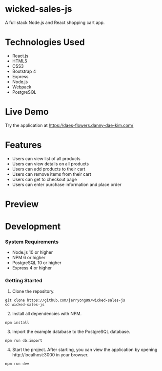 # wicked-sales-js
A full stack Node.js and React shopping cart app.

# Technologies Used
<ul>
  <li>React.js</li>
  <li>HTML5</li>
  <li>CSS3</li>
  <li>Bootstrap 4</li>
  <li>Express</li>
  <li>Node.js</li>
  <li>Webpack</li>
  <li>PostgreSQL</li>
</ul>

# Live Demo
Try the application at <a href="https://daes-flowers.danny-dae-kim.com/">https://daes-flowers.danny-dae-kim.com/</a>

# Features
<ul>
  <li>Users can view list of all products</li>
  <li>Users can view details on all products</li>
  <li>Users can add products to their cart</li>
  <li>Users can remove items from their cart</li>
  <li>Users can get to checkout page</li>
  <li>Users can enter purchase information and place order</li>
</ul>

# Preview


# Development
### System Requirements
- Node.js 10 or higher
- NPM 6 or higher
- PostgreSQL 10 or higher
- Express 4 or higher

### Getting Started
1. Clone the repository.

  ```shell
  git clone https://github.com/jerryong89/wicked-sales-js
  cd wicked-sales-js
  ```

2. Install all dependencies with NPM.

  ```shell
  npm install
  ```

3. Import the example database to the PostgreSQL database.

  ```shell
  npm run db:import
  ```

4. Start the project. After starting, you can view the application by opening http://localhost:3000 in your browser.
  ```shell
  npm run dev
  ```
